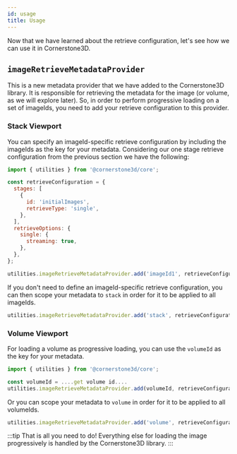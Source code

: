 ```yaml
---
id: usage
title: Usage
---
```


Now that we have learned about the retrieve configuration, let's see how we can use it in Cornerstone3D.

## `imageRetrieveMetadataProvider`

This is a new metadata provider that we have added to the Cornerstone3D library. It is responsible for retrieving the metadata for the image (or volume, as we will explore later). So, in order to perform progressive loading on a set of imageIds, you need to add your retrieve configuration to this provider.

### Stack Viewport

You can specify an imageId-specific retrieve configuration by including the imageIds as the key for your metadata. Considering our
one stage retrieve configuration from the previous section we have the following:

```js
import { utilities } from '@cornerstone3d/core';

const retrieveConfiguration = {
  stages: [
    {
      id: 'initialImages',
      retrieveType: 'single',
    },
  ],
  retrieveOptions: {
    single: {
      streaming: true,
    },
  },
};

utilities.imageRetrieveMetadataProvider.add('imageId1', retrieveConfiguration);
```

If you don't need to define an imageId-specific retrieve configuration, you can then scope your metadata to `stack` in order for it to be applied to all imageIds.

```js
utilities.imageRetrieveMetadataProvider.add('stack', retrieveConfiguration);
```

### Volume Viewport

For loading a volume as progressive loading, you can use the `volumeId` as the key for your metadata.

```js
import { utilities } from '@cornerstone3d/core';

const volumeId = ....get volume id....
utilities.imageRetrieveMetadataProvider.add(volumeId, retrieveConfiguration);
```

Or you can scope your metadata to `volume` in order for it to be applied to all volumeIds.

```js
utilities.imageRetrieveMetadataProvider.add('volume', retrieveConfiguration);
```

:::tip
That is all you need to do! Everything else for loading the image progressively is handled by the Cornerstone3D library.
:::
